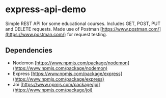 ﻿# express-api-demo

Simple REST API for some educational courses.
Includes GET, POST, PUT and DELETE requests.
Made use of Postman [https://www.postman.com/](https://www.postman.com/) for request testing.

## Dependencies

* Nodemon [https://www.npmjs.com/package/nodemon](https://www.npmjs.com/package/nodemon)
* Express [https://www.npmjs.com/package/express](https://www.npmjs.com/package/express)
* Joi [https://www.npmjs.com/package/joi](https://www.npmjs.com/package/joi)
